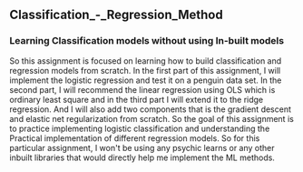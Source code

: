 ## Classification_-_Regression_Method
### Learning Classification models without using In-built models

So this assignment is focused on learning how to build classification and regression models from scratch. In the first part of this assignment,
I will implement the logistic regression and test it on a penguin data set. In the second part, I will recommend the linear regression using OLS which is ordinary least square and in the third part 
I will extend it to the ridge regression. And I will also add two components that is the gradient descent and elastic net regularization from scratch. So the goal of this assignment is to practice implementing 
logistic classification and understanding the Practical implementation of different regression models. So for this particular assignment, I won't be using any psychic learns or any other inbuilt libraries that would directly help me implement the ML methods.
